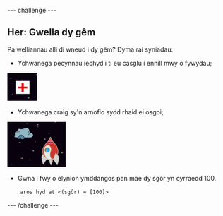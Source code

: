 --- challenge ---
## Her: Gwella dy gêm 
Pa welliannau alli di wneud i dy gêm? Dyma rai syniadau:

+ Ychwanega pecynnau iechyd i ti eu casglu i ennill mwy o fywydau;

![screenshot](images/invaders-aid.png)

+ Ychwanega craig sy'n arnofio sydd rhaid ei osgoi;
	
![screenshot](images/invaders-rocks.png)

+ Gwna i fwy o elynion ymddangos pan mae dy sgôr yn cyrraedd 100.

```blocks
	aros hyd at <(sgôr) = [100]>
```

--- /challenge ---
